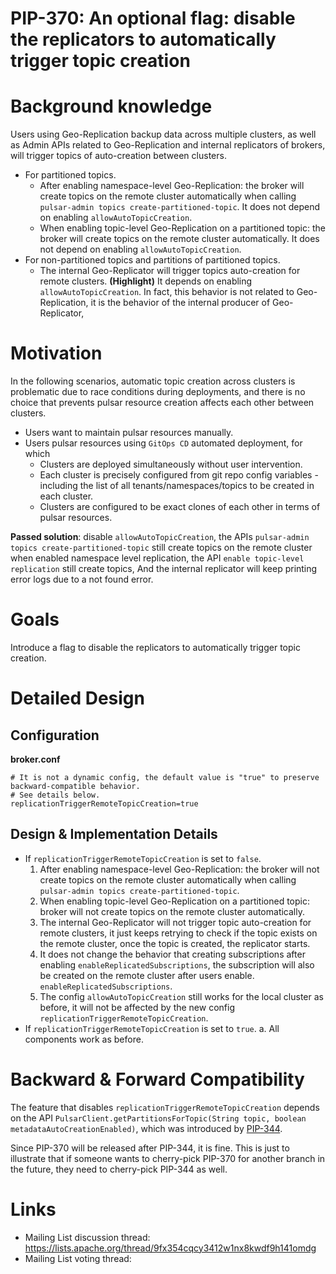 # PIP-370: An optional flag: disable the replicators to automatically trigger topic creation

# Background knowledge

Users using Geo-Replication backup data across multiple clusters, as well as Admin APIs related to Geo-Replication and internal replicators of brokers, will trigger topics of auto-creation between clusters.
- For partitioned topics.
  - After enabling namespace-level Geo-Replication: the broker will create topics on the remote cluster automatically when calling `pulsar-admin topics create-partitioned-topic`. It does not depend on enabling `allowAutoTopicCreation`.
  - When enabling topic-level Geo-Replication on a partitioned topic: the broker will create topics on the remote cluster automatically. It does not depend on enabling `allowAutoTopicCreation`.
- For non-partitioned topics and partitions of partitioned topics.
  - The internal Geo-Replicator will trigger topics auto-creation for remote clusters. **(Highlight)** It depends on enabling `allowAutoTopicCreation`. In fact, this behavior is not related to Geo-Replication, it is the behavior of the internal producer of Geo-Replicator,   

# Motivation

In the following scenarios, automatic topic creation across clusters is problematic due to race conditions during deployments, and there is no choice that prevents pulsar resource creation affects each other between clusters.

- Users want to maintain pulsar resources manually.
- Users pulsar resources using `GitOps CD` automated deployment, for which
  - Clusters are deployed simultaneously without user intervention.
  - Each cluster is precisely configured from git repo config variables - including the list of all tenants/namespaces/topics to be created in each cluster.
  - Clusters are configured to be exact clones of each other in terms of pulsar resources.

**Passed solution**: disable `allowAutoTopicCreation`, the APIs `pulsar-admin topics create-partitioned-topic` still create topics on the remote cluster when enabled namespace level replication, the API `enable topic-level replication` still create topics, And the internal replicator will keep printing error logs due to a not found error.

# Goals

Introduce a flag to disable the replicators to automatically trigger topic creation.

# Detailed Design

## Configuration

**broker.conf**
```properties
# It is not a dynamic config, the default value is "true" to preserve backward-compatible behavior.
# See details below.
replicationTriggerRemoteTopicCreation=true
```

## Design & Implementation Details

- If `replicationTriggerRemoteTopicCreation` is set to `false`.
  1. After enabling namespace-level Geo-Replication: the broker will not create topics on the remote cluster automatically when calling `pulsar-admin topics create-partitioned-topic`.
  2. When enabling topic-level Geo-Replication on a partitioned topic: broker will not create topics on the remote cluster automatically.
  3. The internal Geo-Replicator will not trigger topic auto-creation for remote clusters, it just keeps retrying to check if the topic exists on the remote cluster, once the topic is created, the replicator starts.
  4. It does not change the behavior that creating subscriptions after enabling `enableReplicatedSubscriptions`, the subscription will also be created on the remote cluster after users enable. `enableReplicatedSubscriptions`.
  5. The config `allowAutoTopicCreation` still works for the local cluster as before, it will not be affected by the new config `replicationTriggerRemoteTopicCreation`.
- If `replicationTriggerRemoteTopicCreation` is set to `true`.
  a. All components work as before. 

# Backward & Forward Compatibility

The feature that disables `replicationTriggerRemoteTopicCreation` depends on the API `PulsarClient.getPartitionsForTopic(String topic, boolean metadataAutoCreationEnabled)`, which was introduced by [PIP-344](https://github.com/apache/pulsar/blob/master/pip/pip-344.md).

Since PIP-370 will be released after PIP-344, it is fine. This is just to illustrate that if someone wants to cherry-pick PIP-370 for another branch in the future, they need to cherry-pick PIP-344 as well.

# Links
* Mailing List discussion thread: https://lists.apache.org/thread/9fx354cqcy3412w1nx8kwdf9h141omdg
* Mailing List voting thread:
